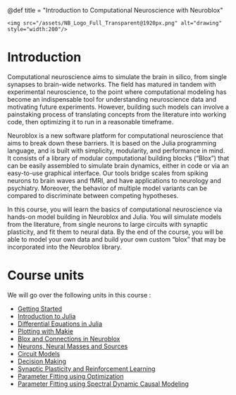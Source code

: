 @def title = "Introduction to Computational Neuroscience with Neuroblox"
~~~
<img src="/assets/NB_Logo_Full_Transparent@1920px.png" alt="drawing" style="width:200"/>
~~~

# Introduction
Computational neuroscience aims to simulate the brain in silico, from single synapses to brain-wide networks. The field has matured in tandem with experimental neuroscience, to the point where computational modeling has become an indispensable tool for understanding neuroscience data and motivating future experiments. However, building such models can involve a painstaking process of translating concepts from the literature into working code, then optimizing it to run in a reasonable timeframe.

Neuroblox is a new software platform for computational neuroscience that aims to break down these barriers. It is based on the Julia programming language, and is built with simplicity, modularity, and performance in mind. It consists of a library of modular computational building blocks (“Blox”) that can be easily assembled to simulate brain dynamics, either in code or via an easy-to-use graphical interface. Our tools bridge scales from spiking neurons to brain waves and fMRI, and have applications to neurology and psychiatry. Moreover, the behavior of multiple model variants can be compared to discriminate between competing hypotheses.

In this course, you will learn the basics of computational neuroscience via hands-on model building in Neuroblox and Julia. You will simulate models from the literature, from single neurons to large circuits with synaptic plasticity, and fit them to neural data. By the end of the course, you will be able to model your own data and build your own custom “blox” that may be incorporated into the Neuroblox library.

# Course units

We will go over the following units in this course :

* [Getting Started](/pages/getting_started)
* [Introduction to Julia](/pages/intro_julia/)
* [Differential Equations in Julia](/pages/intro_diffeq/)
* [Plotting with Makie](/pages/intro_plot/)
* [Blox and Connections in Neuroblox](/pages/blox_connections/)
* [Neurons, Neural Masses and Sources](/pages/neuron_mass/)
* [Circuit Models](/pages/circuits/) 
* [Decision Making](/pages/decision_making)
* [Synaptic Plasticity and Reinforcement Learning](/pages/learning)
* [Parameter Fitting using Optimization](/pages/optimization)
* [Parameter Fitting using Spectral Dynamic Causal Modeling](/pages/DCM)

